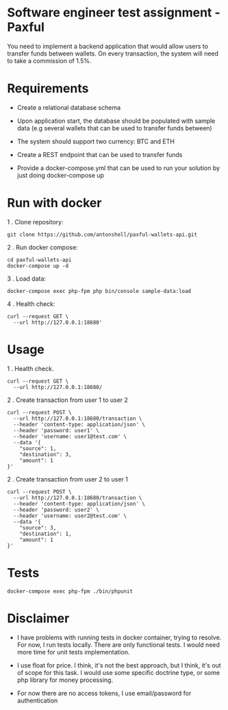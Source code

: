 # Software engineer test assignment - Paxful 

You need to implement a backend application that would allow users to transfer funds
between wallets. On every transaction, the system will need to take a commission of
1.5%.

# Requirements

- Create a relational database schema

- Upon application start, the database should be populated with sample data (e.g
several wallets that can be used to transfer funds between)

- The system should support two currency: BTC and ETH

- Create a REST endpoint that can be used to transfer funds

- Provide a docker-compose.yml that can be used to run your solution by just
doing ​docker-compose up

# Run with docker

1  . Clone repository:

```
git clone https://github.com/antonshell/paxful-wallets-api.git
```

2 . Run docker compose:

```
cd paxful-wallets-api
docker-compose up -d
```

3 . Load data:

```
docker-compose exec php-fpm php bin/console sample-data:load
```

4 . Health check:

```
curl --request GET \
  --url http://127.0.0.1:18680'
```

# Usage

1 . Health check.

```
curl --request GET \
  --url http://127.0.0.1:18680/
```

2 . Create transaction from user 1 to user 2

```
curl --request POST \
  --url http://127.0.0.1:18680/transaction \
  --header 'content-type: application/json' \
  --header 'password: user1' \
  --header 'username: user1@test.com' \
  --data '{
	"source": 1,
	"destination": 3,
	"amount": 1
}'
```

2 . Create transaction from user 2 to user 1

```
curl --request POST \
  --url http://127.0.0.1:18680/transaction \
  --header 'content-type: application/json' \
  --header 'password: user2' \
  --header 'username: user2@test.com' \
  --data '{
	"source": 3,
	"destination": 1,
	"amount": 1
}'
```

# Tests

```
docker-compose exec php-fpm ./bin/phpunit
```

# Disclaimer

- I have problems with running tests in docker container, trying to resolve.
For now, I run tests locally. There are only functional tests. I would need more time for unit tests implementation.

- I use float for price. I think, it's not the best approach, but I think, it's out of scope for this task.
I would use some specific doctrine type, or some php library for money processing.

- For now there are no access tokens, I use email/password for authentication

